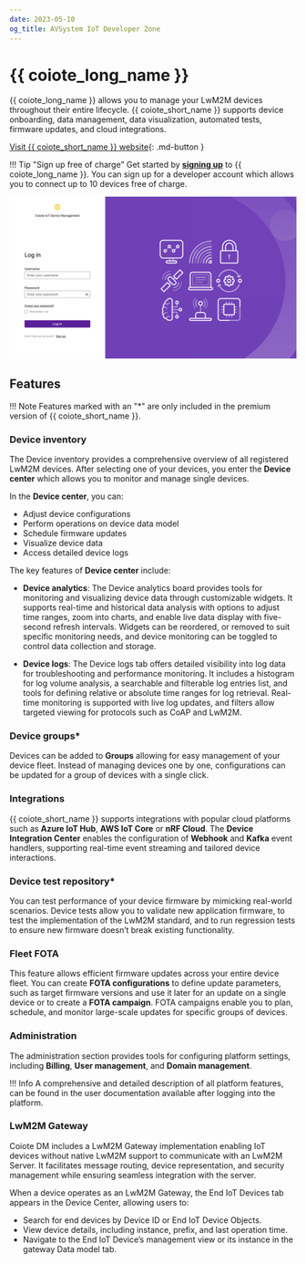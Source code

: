 ```yaml
---
date: 2023-05-10
og_title: AVSystem IoT Developer Zone
---
```


# {{ coiote_long_name }}

{{ coiote_long_name }} allows you to manage your LwM2M devices throughout their entire lifecycle. {{ coiote_short_name }} supports device onboarding, data management, data visualization, automated tests, firmware updates, and cloud integrations.

[Visit {{ coiote_short_name }} website]({{avsystem_coiote_link}}){: .md-button }

!!! Tip "Sign up free of charge"
    Get started by <a href="{{ coiote_site_link }}/" target="_blank">**signing up**</a> to {{ coiote_long_name }}. You can sign up for a developer account which allows you to connect up to 10 devices free of charge.

![Coiote login page](images/login-page-new.png "{{ coiote_short_name }} login page")

## Features

!!! Note
    Features marked with an "*" are only included in the premium version of {{ coiote_short_name }}.

### Device inventory

The Device inventory provides a comprehensive overview of all registered LwM2M devices. After selecting one of your devices, you enter the **Device center** which allows you to monitor and manage single devices.

In the **Device center**, you can:

* Adjust device configurations
* Perform operations on device data model
* Schedule firmware updates
* Visualize device data
* Access detailed device logs

The key features of **Device center** include:

* **Device analytics**: The Device analytics board provides tools for monitoring and visualizing device data through customizable widgets. It supports real-time and historical data analysis with options to adjust time ranges, zoom into charts, and enable live data display with five-second refresh intervals. Widgets can be reordered, or removed to suit specific monitoring needs, and device monitoring can be toggled to control data collection and storage.

* **Device logs**: The Device logs tab offers detailed visibility into log data for troubleshooting and performance monitoring. It includes a histogram for log volume analysis, a searchable and filterable log entries list, and tools for defining relative or absolute time ranges for log retrieval. Real-time monitoring is supported with live log updates, and filters allow targeted viewing for protocols such as CoAP and LwM2M.

### Device groups*

Devices can be added to **Groups** allowing for easy management of your device fleet. Instead of managing devices one by one, configurations can be updated for a group of devices with a single click.

### Integrations

{{ coiote_short_name }} supports integrations with popular cloud platforms such as **Azure IoT Hub**, **AWS IoT Core** or **nRF Cloud**. The **Device Integration Center** enables the configuration of **Webhook** and **Kafka** event handlers, supporting real-time event streaming and tailored device interactions.

### Device test repository*

You can test performance of your device firmware by mimicking real-world scenarios. Device tests allow you to validate new application firmware, to test the implementation of the LwM2M standard, and to run regression tests to ensure new firmware doesn’t break existing functionality.

### Fleet FOTA

This feature allows efficient firmware updates across your entire device fleet. You can create **FOTA configurations** to define update parameters, such as target firmware versions and use it later for an update on a single device or to create a **FOTA campaign**. FOTA campaigns enable you to plan, schedule, and monitor large-scale updates for specific groups of devices. 

### Administration

The administration section provides tools for configuring platform settings, including **Billing**, **User management**, and **Domain management**.


!!! Info
    A comprehensive and detailed description of all platform features, can be found in the user documentation available after logging into the platform. 

### LwM2M Gateway

Coiote DM includes a LwM2M Gateway implementation enabling IoT devices without native LwM2M support to communicate with an LwM2M Server. It facilitates message routing, device representation, and security management while ensuring seamless integration with the server.


When a device operates as an LwM2M Gateway, the End IoT Devices tab appears in the Device Center, allowing users to:

- Search for end devices by Device ID or End IoT Device Objects.
- View device details, including instance, prefix, and last operation time.
- Navigate to the End IoT Device’s management view or its instance in the gateway Data model tab.